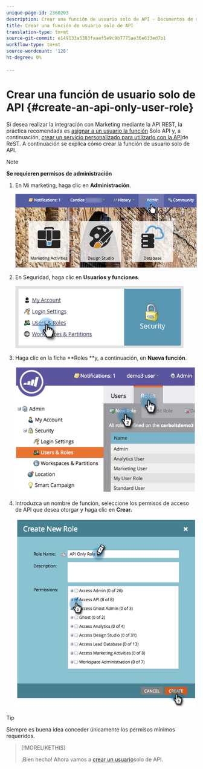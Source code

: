```yaml
---
unique-page-id: 2360203
description: Crear una función de usuario solo de API - Documentos de marketing - Documentación del producto
title: Crear una función de usuario solo de API
translation-type: tm+mt
source-git-commit: e149133a5383faaef5e9c9b7775ae36e633ed7b1
workflow-type: tm+mt
source-wordcount: '128'
ht-degree: 0%

---
```



# Crear una función de usuario solo de API {#create-an-api-only-user-role}

Si desea realizar la integración con Marketing mediante la API [](http://developers.marketo.com/documentation/rest/)REST, la práctica recomendada es [asignar a un usuario la función](create-an-api-only-user.md) Solo API y, a continuación, [crear un servicio personalizado para utilizarlo con la API](../../../product-docs/administration/additional-integrations/create-a-custom-service-for-use-with-rest-api.md)de ReST. A continuación se explica cómo crear la función de usuario solo de API.

>[!NOTE]
>
>**Se requieren permisos de administración**

1. En Mi marketing, haga clic en **Administración**.

   ![](assets/adminhand-1.png)

1. En Seguridad, haga clic en **Usuarios y funciones**.

   ![](assets/two.png)

1. Haga clic en la ficha **Roles **y, a continuación, en **Nueva función**.

   ![](assets/image2014-9-16-13-3a47-3a12.png)

1. Introduzca un nombre de función, seleccione los permisos de acceso de API que desea otorgar y haga clic en **Crear.**

   ![](assets/image2014-9-16-13-3a47-3a36.png)

>[!TIP]
>
>Siempre es buena idea conceder únicamente los permisos mínimos requeridos.

>[!MORELIKETHIS]
>
>¡Bien hecho! Ahora vamos a [crear un usuario](create-an-api-only-user.md)solo de API.


